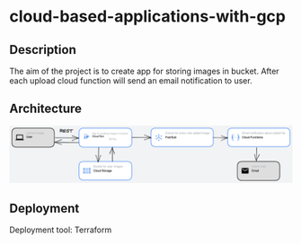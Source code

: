 # cloud-based-applications-with-gcp

## Description

The aim of the project is to create app for storing images in bucket. 
After each upload cloud function will send an email notification to user.

## Architecture

![Architecture](data/gcp-arch.png?raw=true)

## Deployment

Deployment tool: Terraform

